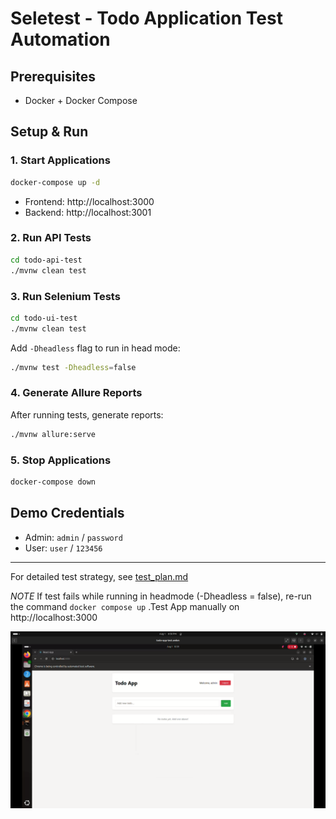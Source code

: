 # Seletest - Todo Application Test Automation

## Prerequisites
- Docker + Docker Compose

## Setup & Run

### 1. Start Applications
```bash
docker-compose up -d
```
- Frontend: http://localhost:3000
- Backend: http://localhost:3001

### 2. Run API Tests
```bash
cd todo-api-test
./mvnw clean test
```

### 3. Run Selenium Tests
```bash
cd todo-ui-test
./mvnw clean test
```

Add `-Dheadless` flag to run in head mode:
```bash
./mvnw test -Dheadless=false
```

### 4. Generate Allure Reports
After running tests, generate reports:
```bash
./mvnw allure:serve
```

### 5. Stop Applications
```bash
docker-compose down
```

## Demo Credentials
- Admin: `admin` / `password`
- User: `user` / `123456`

---

For detailed test strategy, see [test_plan.md](test_plan.md)

*NOTE*
If test fails while running in headmode (-Dheadless = false), re-run the command ``` docker compose up ```
.Test App manually on http://localhost:3000

[![Watch the demo](docs/preview.png)](docs/todo-app-test.webm)

